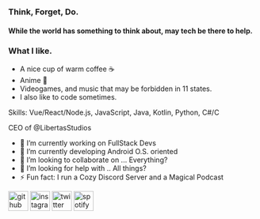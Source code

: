 ### Think, Forget, Do. 
#### While the world has something to think about, may tech be there to help.
### What I like. 
- A nice cup of warm coffee ☕
- Anime 💖
- Videogames, and music that may be forbidden in 11 states. 
- I also like to code sometimes. 



Skills: Vue/React/Node.js, JavaScript, Java, Kotlin, Python, C#/C

CEO of @LibertasStudios

- 🔭 I’m currently working on FullStack Devs 
- 🌱 I’m currently developing Android O.S. oriented
- 👯 I’m looking to collaborate on ... Everything? 
- 🤔 I’m looking for help with .. All things? 
- ⚡ Fun fact: I run a Cozy Discord Server and a Magical Podcast 


[<img src='https://cdn.jsdelivr.net/npm/simple-icons@3.0.1/icons/github.svg' alt='github' height='40'>](https://github.com/devilspark-code)  [<img src='https://cdn.jsdelivr.net/npm/simple-icons@3.0.1/icons/instagram.svg' alt='instagram' height='40'>](https://www.instagram.com/devil.spark/)  [<img src='https://cdn.jsdelivr.net/npm/simple-icons@3.0.1/icons/twitter.svg' alt='twitter' height='40'>](https://twitter.com/DevilSpark_)  [<img src='https://cdn.jsdelivr.net/npm/simple-icons@3.0.1/icons/spotify.svg' alt='spotify' height='40'>](https://open.spotify.com/show/0hJlPgmcwCMAfgCTiownb2?si=TRB2CnGITBGM5NUYBMLiYw)  

